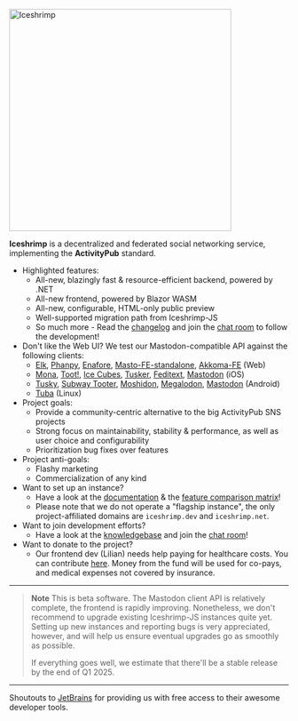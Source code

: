 <p><img src="/iceshrimp/iceshrimp/media/branch/dev/assets/logo.png" alt="Iceshrimp" width="400px"></p>
<p><strong>Iceshrimp</strong> is a decentralized and federated social networking service, implementing the <strong>ActivityPub</strong> standard.</p>

- Highlighted features:
  - All-new, blazingly fast & resource-efficient backend, powered by .NET
  - All-new frontend, powered by Blazor WASM
  - All-new, configurable, HTML-only public preview
  - Well-supported migration path from Iceshrimp-JS
  - So much more - Read the [changelog](CHANGELOG.md) and join the [chat room](https://chat.iceshrimp.dev) to follow the development!
- Don't like the Web UI? We test our Mastodon-compatible API against the following clients:
  - [Elk](https://elk.zone), [Phanpy](https://phanpy.social/), [Enafore](https://enafore.social/), [Masto-FE-standalone](https://iceshrimp.dev/iceshrimp/masto-fe-standalone), [Akkoma-FE](https://iceshrimp.dev/iceshrimp/akkoma-fe/) (Web)
  - [Mona](https://apps.apple.com/us/app/mona-for-mastodon/id1659154653), [Toot!](https://apps.apple.com/us/app/toot-for-mastodon/id1229021451), [Ice Cubes](https://apps.apple.com/us/app/ice-cubes-for-mastodon/id6444915884), [Tusker](https://apps.apple.com/us/app/tusker/id1498334597), [Feditext](https://github.com/feditext/feditext), [Mastodon](https://apps.apple.com/us/app/mastodon-for-iphone-and-ipad/id1571998974) (iOS)
  - [Tusky](https://tusky.app/), [Subway Tooter](https://github.com/tateisu/SubwayTooter), [Moshidon](https://lucasggamerm.github.io/moshidon/), [Megalodon](https://sk22.github.io/megalodon/), [Mastodon](https://play.google.com/store/apps/details?id=org.joinmastodon.android) (Android)
  - [Tuba](https://tuba.geopjr.dev/) (Linux)
- Project goals:
  - Provide a community-centric alternative to the big ActivityPub SNS projects
  - Strong focus on maintainability, stability & performance, as well as user choice and configurability
  - Prioritization bug fixes over features
- Project anti-goals:
  - Flashy marketing
  - Commercialization of any kind
- Want to set up an instance?
  - Have a look at the [documentation](https://kb.iceshrimp.dev/s/docs) & the [feature comparison matrix](https://kb.iceshrimp.dev/s/docs/doc/production-readiness-Bs0HK2ZXO8)!
  - Please note that we do not operate a "flagship instance", the only project-affiliated domains are `iceshrimp.dev` and `iceshrimp.net`.
- Want to join development efforts?
  - Have a look at the [knowledgebase](https://kb.iceshrimp.dev) and join the [chat room](https://chat.iceshrimp.dev)!
- Want to donate to the project?
  - Our frontend dev (Lilian) needs help paying for healthcare costs. You can contribute [here](https://bunq.me/LilianHealthcare). Money from the fund will be used for co-pays, and medical expenses not covered by insurance.

---

> **Note**
> This is beta software. The Mastodon client API is relatively complete, the frontend is rapidly improving. Nonetheless, we don't recommend to upgrade existing Iceshrimp-JS instances quite yet. Setting up new instances and reporting bugs is very appreciated, however, and will help us ensure eventual upgrades go as smoothly as possible.
>
> If everything goes well, we estimate that there'll be a stable release by the end of Q1 2025.

---

Shoutouts to [JetBrains](https://jb.gg/OpenSourceSupport) for providing us with free access to their awesome developer tools.
